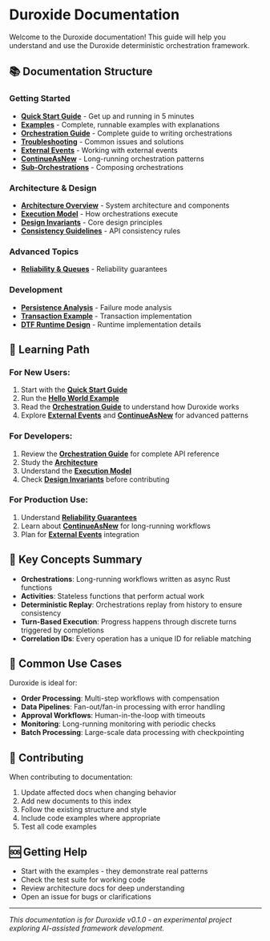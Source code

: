 # Duroxide Documentation

Welcome to the Duroxide documentation! This guide will help you understand and use the Duroxide deterministic orchestration framework.

## 📚 Documentation Structure

### Getting Started
- **[Quick Start Guide](../QUICK_START.md)** - Get up and running in 5 minutes
- **[Examples](../examples/)** - Complete, runnable examples with explanations
- **[Orchestration Guide](ORCHESTRATION-GUIDE.md)** - Complete guide to writing orchestrations
- **[Troubleshooting](troubleshooting.md)** - Common issues and solutions
- **[External Events](external-events.md)** - Working with external events
- **[ContinueAsNew](continue-as-new.md)** - Long-running orchestration patterns
- **[Sub-Orchestrations](sub-orchestrations.md)** - Composing orchestrations

### Architecture & Design
- **[Architecture Overview](architecture.md)** - System architecture and components
- **[Execution Model](polling-and-execution-model.md)** - How orchestrations execute
- **[Design Invariants](design-invariants.md)** - Core design principles
- **[Consistency Guidelines](consistency-guidelines.md)** - API consistency rules

### Advanced Topics
- **[Reliability & Queues](reliability-queue-and-history.md)** - Reliability guarantees

### Development
- **[Persistence Analysis](persistence-failure-analysis.md)** - Failure mode analysis
- **[Transaction Example](transaction-example.md)** - Transaction implementation
- **[DTF Runtime Design](dtf-runtime-design.md)** - Runtime implementation details

## 🎯 Learning Path

### For New Users:
1. Start with the **[Quick Start Guide](../QUICK_START.md)**
2. Run the **[Hello World Example](../examples/hello_world.rs)**
3. Read the **[Orchestration Guide](ORCHESTRATION-GUIDE.md)** to understand how Duroxide works
4. Explore **[External Events](external-events.md)** and **[ContinueAsNew](continue-as-new.md)** for advanced patterns

### For Developers:
1. Review the **[Orchestration Guide](ORCHESTRATION-GUIDE.md)** for complete API reference
2. Study the **[Architecture](architecture.md)**
3. Understand the **[Execution Model](polling-and-execution-model.md)**
4. Check **[Design Invariants](design-invariants.md)** before contributing

### For Production Use:
1. Understand **[Reliability Guarantees](reliability-queue-and-history.md)**
2. Learn about **[ContinueAsNew](continue-as-new.md)** for long-running workflows
3. Plan for **[External Events](external-events.md)** integration

## 📖 Key Concepts Summary

- **Orchestrations**: Long-running workflows written as async Rust functions
- **Activities**: Stateless functions that perform actual work
- **Deterministic Replay**: Orchestrations replay from history to ensure consistency
- **Turn-Based Execution**: Progress happens through discrete turns triggered by completions
- **Correlation IDs**: Every operation has a unique ID for reliable matching

## 🔧 Common Use Cases

Duroxide is ideal for:
- **Order Processing**: Multi-step workflows with compensation
- **Data Pipelines**: Fan-out/fan-in processing with error handling
- **Approval Workflows**: Human-in-the-loop with timeouts
- **Monitoring**: Long-running monitoring with periodic checks
- **Batch Processing**: Large-scale data processing with checkpointing

## 🤝 Contributing

When contributing to documentation:
1. Update affected docs when changing behavior
2. Add new documents to this index
3. Follow the existing structure and style
4. Include code examples where appropriate
5. Test all code examples

## 🆘 Getting Help

- Start with the examples - they demonstrate real patterns
- Check the test suite for working code
- Review architecture docs for deep understanding
- Open an issue for bugs or clarifications

---

*This documentation is for Duroxide v0.1.0 - an experimental project exploring AI-assisted framework development.*